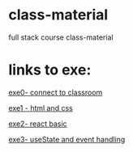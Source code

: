# class-material
full stack course class-material

# links to exe:
[exe0- connect to classroom](https://classroom.github.com/a/equOzDwW) 
  
[exe1 - html and css](https://classroom.github.com/a/hTkvyDqL)  
  
[exe2- react basic](https://classroom.github.com/a/jjZDpmZG)  
  
[exe3- useState and event handling](https://classroom.github.com/a/CFJmARmx)  
